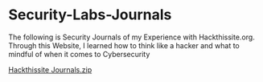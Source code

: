 # Security-Labs-Journals
The following is Security Journals of my Experience with Hackthissite.org. 
Through this Website, I learned how to think like a hacker and what to mindful of when it comes to Cybersecurity

[Hackthissite Journals.zip](https://github.com/user-attachments/files/21471916/Hackthissite.Journals.zip)
